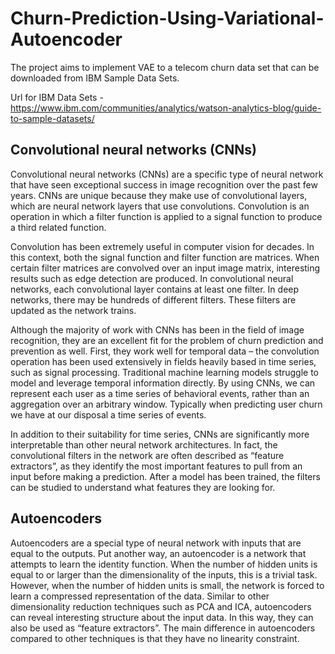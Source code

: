 # Churn-Prediction-Using-Variational-Autoencoder

The project aims to implement VAE to a telecom churn data set that can be downloaded from IBM Sample Data Sets.

Url for IBM Data Sets - https://www.ibm.com/communities/analytics/watson-analytics-blog/guide-to-sample-datasets/

## Convolutional neural networks (CNNs)

Convolutional neural networks (CNNs) are a specific type of neural network that have seen exceptional success in image recognition over the past few years. CNNs are unique because they make use of convolutional layers, which are neural network layers that use convolutions. Convolution is an operation in which a filter function is applied to a signal function to produce a third related function.

Convolution has been extremely useful in computer vision for decades. In this context, both the signal function and filter function are matrices. When certain filter matrices are convolved over an input image matrix, interesting results such as edge detection are produced. In convolutional neural networks, each convolutional layer contains at least one filter. In deep networks, there may be hundreds of different filters. These filters are updated as the network trains.

Although the majority of work with CNNs has been in the field of image recognition, they are an excellent fit for the problem of churn prediction and prevention as well. First, they work well for temporal data – the convolution operation has been used extensively in fields heavily based in time series, such as signal processing. Traditional machine learning models struggle to model and leverage temporal information directly. By using CNNs, we can represent each user as a time series of behavioral events, rather than an aggregation over an arbitrary window. Typically when predicting user churn we have at our disposal a time series of events.

In addition to their suitability for time series, CNNs are significantly more interpretable than other neural network architectures. In fact, the convolutional filters in the network are often described as “feature extractors”, as they identify the most important features to pull from an input before making a prediction. After a model has been trained, the filters can be studied to understand what features they are looking for. 

## Autoencoders

Autoencoders are a special type of neural network with inputs that are equal to the outputs. Put another way, an autoencoder is a network that attempts to learn the identity function. When the number of hidden units is equal to or larger than the dimensionality of the inputs, this is a trivial task. However, when the number of hidden units is small, the network is forced to learn a compressed representation of the data. Similar to other dimensionality reduction techniques such as PCA and ICA, autoencoders can reveal interesting structure about the input data. In this way, they can also be used as “feature extractors”.  The main difference in autoencoders compared to other techniques is that they have no linearity constraint.

